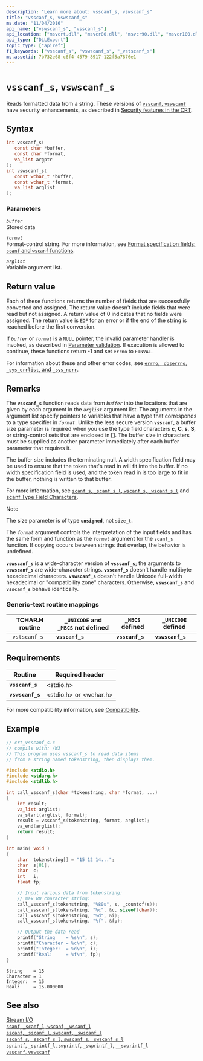 ```yaml
---
description: "Learn more about: vsscanf_s, vswscanf_s"
title: "vsscanf_s, vswscanf_s"
ms.date: "11/04/2016"
api_name: ["vswscanf_s", "vsscanf_s"]
api_location: ["msvcrt.dll", "msvcr80.dll", "msvcr90.dll", "msvcr100.dll", "msvcr100_clr0400.dll", "msvcr110.dll", "msvcr110_clr0400.dll", "msvcr120.dll", "msvcr120_clr0400.dll", "ucrtbase.dll"]
api_type: ["DLLExport"]
topic_type: ["apiref"]
f1_keywords: ["vsscanf_s", "vswscanf_s", "_vstscanf_s"]
ms.assetid: 7b732e68-c6f4-4579-8917-122f5a7876e1
---
```

# `vsscanf_s`, `vswscanf_s`

Reads formatted data from a string. These versions of [`vsscanf`, `vswscanf`](vsscanf-vswscanf.md) have security enhancements, as described in [Security features in the CRT](../security-features-in-the-crt.md).

## Syntax

```C
int vsscanf_s(
   const char *buffer,
   const char *format,
   va_list argptr
);
int vswscanf_s(
   const wchar_t *buffer,
   const wchar_t *format,
   va_list arglist
);
```

### Parameters

*`buffer`*\
Stored data

*`format`*\
Format-control string. For more information, see [Format specification fields: `scanf` and `wscanf` functions](../format-specification-fields-scanf-and-wscanf-functions.md).

*`arglist`*\
Variable argument list.

## Return value

Each of these functions returns the number of fields that are successfully converted and assigned. The return value doesn't include fields that were read but not assigned. A return value of 0 indicates that no fields were assigned. The return value is `EOF` for an error or if the end of the string is reached before the first conversion.

If *`buffer`* or *`format`* is a `NULL` pointer, the invalid parameter handler is invoked, as described in [Parameter validation](../parameter-validation.md). If execution is allowed to continue, these functions return -1 and set `errno` to `EINVAL`.

For information about these and other error codes, see [`errno`, `_doserrno`, `_sys_errlist`, and `_sys_nerr`](../errno-doserrno-sys-errlist-and-sys-nerr.md).

## Remarks

The **`vsscanf_s`** function reads data from *`buffer`* into the locations that are given by each argument in the *`arglist`* argument list. The arguments in the argument list specify pointers to variables that have a type that corresponds to a type specifier in *`format`*. Unlike the less secure version **`vsscanf`**, a buffer size parameter is required when you use the type field characters **c**, **C**, **s**, **S**, or string-control sets that are enclosed in **[]**. The buffer size in characters must be supplied as another parameter immediately after each buffer parameter that requires it.

The buffer size includes the terminating null. A width specification field may be used to ensure that the token that's read in will fit into the buffer. If no width specification field is used, and the token read in is too large to fit in the buffer, nothing is written to that buffer.

For more information, see [`scanf_s`, `_scanf_s_l`, `wscanf_s`, `_wscanf_s_l`](scanf-s-scanf-s-l-wscanf-s-wscanf-s-l.md) and [scanf Type Field Characters](../scanf-type-field-characters.md).

> [!NOTE]
> The size parameter is of type **`unsigned`**, not `size_t`.

The *`format`* argument controls the interpretation of the input fields and has the same form and function as the *`format`* argument for the `scanf_s` function. If copying occurs between strings that overlap, the behavior is undefined.

**`vswscanf_s`** is a wide-character version of **`vsscanf_s`**; the arguments to **`vswscanf_s`** are wide-character strings. **`vsscanf_s`** doesn't handle multibyte hexadecimal characters. **`vswscanf_s`** doesn't handle Unicode full-width hexadecimal or "compatibility zone" characters. Otherwise, **`vswscanf_s`** and **`vsscanf_s`** behave identically.

### Generic-text routine mappings

| TCHAR.H routine | `_UNICODE` and `_MBCS` not defined | `_MBCS` defined | `_UNICODE` defined |
|---|---|---|---|
| `_vstscanf_s` | **`vsscanf_s`** | **`vsscanf_s`** | **`vswscanf_s`** |

## Requirements

| Routine | Required header |
|---|---|
| **`vsscanf_s`** | \<stdio.h> |
| **`vswscanf_s`** | \<stdio.h> or \<wchar.h> |

For more compatibility information, see [Compatibility](../compatibility.md).

## Example

```C
// crt_vsscanf_s.c
// compile with: /W3
// This program uses vsscanf_s to read data items
// from a string named tokenstring, then displays them.

#include <stdio.h>
#include <stdarg.h>
#include <stdlib.h>

int call_vsscanf_s(char *tokenstring, char *format, ...)
{
    int result;
    va_list arglist;
    va_start(arglist, format);
    result = vsscanf_s(tokenstring, format, arglist);
    va_end(arglist);
    return result;
}

int main( void )
{
    char  tokenstring[] = "15 12 14...";
    char  s[81];
    char  c;
    int   i;
    float fp;

    // Input various data from tokenstring:
    // max 80 character string:
    call_vsscanf_s(tokenstring, "%80s", s, _countof(s));
    call_vsscanf_s(tokenstring, "%c", &c, sizeof(char));
    call_vsscanf_s(tokenstring, "%d", &i);
    call_vsscanf_s(tokenstring, "%f", &fp);

    // Output the data read
    printf("String    = %s\n", s);
    printf("Character = %c\n", c);
    printf("Integer:  = %d\n", i);
    printf("Real:     = %f\n", fp);
}
```

```Output
String    = 15
Character = 1
Integer:  = 15
Real:     = 15.000000
```

## See also

[Stream I/O](../stream-i-o.md)\
[`scanf`, `_scanf_l`, `wscanf`, `_wscanf_l`](scanf-scanf-l-wscanf-wscanf-l.md)\
[`sscanf`, `_sscanf_l`, `swscanf`, `_swscanf_l`](sscanf-sscanf-l-swscanf-swscanf-l.md)\
[`sscanf_s`, `_sscanf_s_l`, `swscanf_s`, `_swscanf_s_l`](sscanf-s-sscanf-s-l-swscanf-s-swscanf-s-l.md)\
[`sprintf`, `_sprintf_l`, `swprintf`, `_swprintf_l`, `__swprintf_l`](sprintf-sprintf-l-swprintf-swprintf-l-swprintf-l.md)\
[`vsscanf`, `vswscanf`](vsscanf-vswscanf.md)
